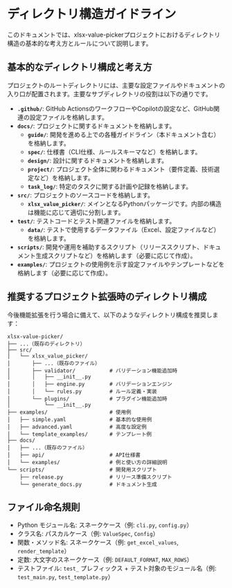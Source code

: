 # ディレクトリ構造ガイドライン

このドキュメントでは、xlsx-value-pickerプロジェクトにおけるディレクトリ構造の基本的な考え方とルールについて説明します。

## 基本的なディレクトリ構成と考え方

プロジェクトのルートディレクトリには、主要な設定ファイルやドキュメントの入り口が配置されます。主要なサブディレクトリの役割は以下の通りです。

- **`.github/`**: GitHub ActionsのワークフローやCopilotの設定など、GitHub関連の設定ファイルを格納します。
- **`docs/`**: プロジェクトに関するドキュメントを格納します。
    - **`guide/`**: 開発を進める上での各種ガイドライン（本ドキュメント含む）を格納します。
    - **`spec/`**: 仕様書（CLI仕様、ルールスキーマなど）を格納します。
    - **`design/`**: 設計に関するドキュメントを格納します。
    - **`project/`**: プロジェクト全体に関わるドキュメント（要件定義、技術選定など）を格納します。
    - **`task_log/`**: 特定のタスクに関する計画や記録を格納します。
- **`src/`**: プロジェクトのソースコードを格納します。
    - **`xlsx_value_picker/`**: メインとなるPythonパッケージです。内部の構造は機能に応じて適切に分割します。
- **`test/`**: テストコードとテスト関連ファイルを格納します。
    - **`data/`**: テストで使用するデータファイル（Excel、設定ファイルなど）を格納します。
- **`scripts/`**: 開発や運用を補助するスクリプト（リリーススクリプト、ドキュメント生成スクリプトなど）を格納します（必要に応じて作成）。
- **`examples/`**: プロジェクトの使用例を示す設定ファイルやテンプレートなどを格納します（必要に応じて作成）。

## 推奨するプロジェクト拡張時のディレクトリ構成

今後機能拡張を行う場合に備えて、以下のようなディレクトリ構成を推奨します：

```
xlsx-value-picker/
├── ...（既存のディレクトリ）
├── src/
│   └── xlsx_value_picker/
│       ├── ...（既存のファイル）
│       ├── validator/           # バリデーション機能追加時
│       │   ├── __init__.py
│       │   ├── engine.py        # バリデーションエンジン
│       │   └── rules.py         # ルール定義・実装
│       └── plugins/             # プラグイン機能追加時
│           └── __init__.py
├── examples/                    # 使用例
│   ├── simple.yaml              # 基本的な使用例
│   ├── advanced.yaml            # 高度な設定例
│   └── template_examples/       # テンプレート例
├── docs/
│   ├── ...（既存のファイル）
│   ├── api/                     # API仕様書
│   └── examples/                # 例と使い方の詳細説明
└── scripts/                     # 開発用スクリプト
    ├── release.py               # リリース準備スクリプト
    └── generate_docs.py         # ドキュメント生成
```

## ファイル命名規則

- Python モジュール名: スネークケース（例: `cli.py`, `config.py`）
- クラス名: パスカルケース（例: `ValueSpec`, `Config`）
- 関数・メソッド名: スネークケース（例: `get_excel_values`, `render_template`）
- 定数: 大文字のスネークケース（例: `DEFAULT_FORMAT`, `MAX_ROWS`）
- テストファイル: `test_` プレフィックス + テスト対象のモジュール名（例: `test_main.py`, `test_template.py`）
